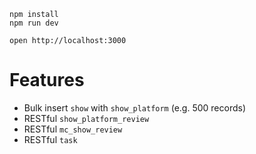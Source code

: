 ```
npm install
npm run dev
```

```
open http://localhost:3000
```

# Features

- Bulk insert `show` with `show_platform` (e.g. 500 records)
- RESTful `show_platform_review`
- RESTful `mc_show_review`
- RESTful `task`
